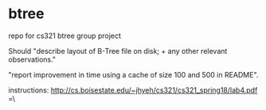 # btree
repo for cs321 btree group project

Should "describe layout of B-Tree file on disk; + any other relevant observations."

"report improvement in time using a cache of size 100 and 500 in README".

instructions:
http://cs.boisestate.edu/~jhyeh/cs321/cs321_spring18/lab4.pdf
=\